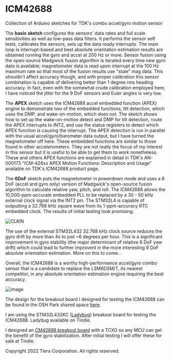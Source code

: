# ICM42688
Collection of Arduino sketches for TDK's combo accel/gyro motion sensor

The **basic sketch** configures the sensors' data rates and full scale sensitivities as well as low-pass data filters. It performs the sensor self tests, calibrates the sensors, sets up the data ready interrupts. The main loop is interrupt-based and best absolute orientation estimation results are obtained running the gyro and accel at 200 Hz or more. Sensor fusion using the open-source Madgwick fusion algorithm is iterated every time new gyro data is available; magnetometer data is read upon interrupt at the 100 Hz maximum rate so that most of the fusion results use "stale" mag data. This shouldn't affect accuracy though, and with proper calibration this sensor combination is capable of delivering better than 1 degree rms heading accuracy. In fact, even with the somewhat crude calibration employed here, I have noticed the jitter for the 9 DoF sensors and Euler angles is very low.

The **APEX** sketch uses the ICM42688 accel embedded function (APEX) engine to demonstrate two of the embedded functions, tilt detection, which uses the DMP, and wake-on-motion, which does not.  The sketch shows how to set up the wake-on-motion detect and DMP for tilt detection, route the APEX interrupts to INT2, and use the status registers to detect which APEX function is causing the interrupt. The APEX detection is run in parallel with the usual accel/gyro/barometer data output, but I have turned the magnetometer off here. These embedded functions are similar to those found in other accelerometers. They are not really the focus of my interest in this sensor but it is useful to be able to get them to work nonetheless. These and others APEX functions are explained in detail in TDK's AN-000173 "ICM-426xx APEX Motion Functions: Description and Usage" available on TDK's ICM42688 product page.

The **6DoF** sketch puts the magnetometer in powerdown mode and uses a 6 DoF (accel and gyro only) version of Madgwick's open-source fusion algorithm to calculate relative yaw, pitch, and roll. The ICM42688 allows the 10,000-ppm-accurate embedded PLL to be replaced by a 30 - 50 kHz external clock signal via the INT2 pin. The STM32L4 is capable of outputting a 32.768 kHz square wave from its 1-ppm-accuracy RTC embedded clock. The results of initial testing look promising.

![CLKIN](https://user-images.githubusercontent.com/6698410/151062460-4b1d920e-f8f1-49fb-a878-d431b87e62c8.jpg)

The use of the external STM32L432 32.768 kHz clock source reduces the gyro drift by more than 4x to just ~6 degrees per hour. This is a significant improvement in gyro stability (the major determinant of relative 6 DoF yaw drift) which could lead to further improvent in the more interesting 9 DoF absolute orientation estimation. More on this to come...

Overall, the ICM42688 is a worthy high-performance accel/gyro combo sensor that is a candidate to replace the LSM6DSM/T, its nearest competitor, in any absolute orientation estimation engine requiring the best accuracy.

![image](https://user-images.githubusercontent.com/6698410/149679962-022c7f2d-b55f-4f43-938d-be3684454ed9.jpg)

The design for the breakout board I designed for testing the ICM42688 can be found in the OSH Park shared space [here](https://oshpark.com/shared_projects/EZpXB0Te).

I am using the STM32L432KC ([Ladybug](https://www.tindie.com/products/tleracorp/ladybug-stm32l432-development-board/)) breakout board for testing the ICM42688. Ladybug available on Tindie.

I designed an [CM42688 breakout board](https://oshpark.com/shared_projects/zIig3KID) with a TCXO so any MCU can get the benefit of the gyro stabilization. After initial testing I will offer these for sale at Tindie.

Copyright 2022 Tlera Corporation. All rights reserved.
